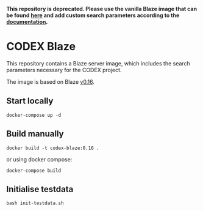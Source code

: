 **This repository is deprecated. Please use the vanilla Blaze image that can be found [here](https://github.com/samply/blaze) and add custom search parameters according to the [documentation](https://github.com/samply/blaze/blob/a451304c835036114cc2ec785feb5146d525d55b/docs/deployment/docker-deployment.md#custom-search-parameters).**

# CODEX Blaze

This repository contains a Blaze server image, which includes the search parameters necessary for the CODEX project.

The image is based on Blaze [v0.16](https://github.com/samply/blaze/releases/tag/v0.16).

## Start locally

`docker-compose up -d`

## Build manually

`docker build -t codex-blaze:0.16 .`

or using docker compose:

`docker-compose build`

## Initialise testdata

`bash init-testdata.sh`
